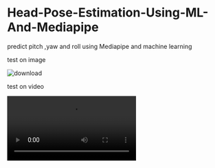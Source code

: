 # Head-Pose-Estimation-Using-ML-And-Mediapipe
predict pitch ,yaw and roll using Mediapipe and machine learning

test on image

![download](https://user-images.githubusercontent.com/64024884/220250943-85355e7a-c312-497a-b2ae-8544f7b06e69.png)

test on video 








![download](https://user-images.githubusercontent.com/64024884/220265731-4bf1a17c-e9fa-43af-b217-280766980a41.mp4)


